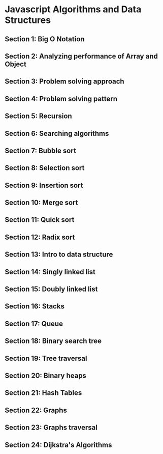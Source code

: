 # Javascript Algorithms and Data Structures

## Section 1: Big O Notation

## Section 2: Analyzing performance of Array and Object

## Section 3: Problem solving approach

## Section 4: Problem solving pattern

## Section 5: Recursion

## Section 6: Searching algorithms

## Section 7: Bubble sort

## Section 8: Selection sort

## Section 9: Insertion sort

## Section 10: Merge sort

## Section 11: Quick sort

## Section 12: Radix sort

## Section 13: Intro to data structure

## Section 14: Singly linked list

## Section 15: Doubly linked list

## Section 16: Stacks

## Section 17: Queue

## Section 18: Binary search tree

## Section 19: Tree traversal

## Section 20: Binary heaps

## Section 21: Hash Tables

## Section 22: Graphs

## Section 23: Graphs traversal

## Section 24: Dijkstra's Algorithms
